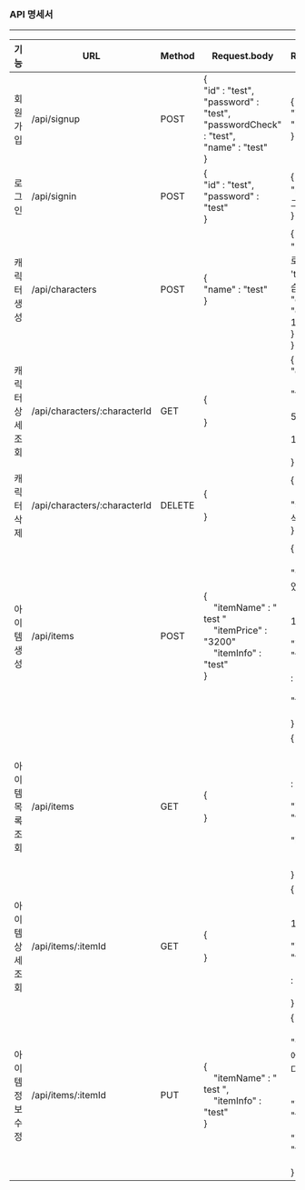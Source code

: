 ### API 명세서

______
| 기능        |URL| Method | Request.body  | Response.body                                                                                       |
|---------------------|------|--------|---------------|-----------------------------------------------------------------------------------------------------|
| 회원가입      |/api/signup| POST   | { <br>  "id" : "test",  <br>  "password" : "test", <br>  "passwordCheck" : "test",  <br>  "name" : "test"  <br>   } | { <br> "id" : "test", <br> "name" : "test"<br> }                                                    |
| 로그인       |/api/signin| POST   | { <br> "id" : "test", <br> "password" : "test" <br> } | {<br> "message" : "로그인 성공" <br> }                                                                   |
| 캐릭터 생성    |/api/characters| POST   | { <br> "name" : "test" <br>} | { <br> "message" : "새로운 캐릭터 'test'를 생성하였습니다!", <br> "data" : { <br> "character_id" : 1 <br> } <br> }|
| 캐릭터 상세 조회 |/api/characters/:characterId| GET    | { <br> <br> } | { <br> "data" : { <br> &nbsp;&nbsp;&nbsp;"name" : "test",<br>  &nbsp;&nbsp;&nbsp; "health" : 500, <br> &nbsp;&nbsp;&nbsp; "power" : 100 <br> &nbsp;&nbsp;&nbsp;} <br> } |
| 캐릭터 삭제    |/api/characters/:characterId| DELETE | { <br> <br> } | { <br> &nbsp;&nbsp; "message" : "캐릭터 'test'를 삭제하였습니." <br>}|
| 아이템 생성    | /api/items | POST   | { <br> &nbsp; &nbsp; "itemName" : " test " <br> &nbsp; &nbsp; "itemPrice" : "3200" <br> &nbsp; &nbsp; "itemInfo" : "test" <br> } | { <br> &nbsp; &nbsp; "message" : "아이템을 생성하였습니다." <br> &nbsp; &nbsp; "data" : { <br> &nbsp; &nbsp; &nbsp; &nbsp; "itemId" : 1, <br> &nbsp; &nbsp; &nbsp; &nbsp; "itemName" : "test", <br> &nbsp; &nbsp; &nbsp; &nbsp; "itemPrice" : 10, <br> &nbsp; &nbsp; &nbsp; &nbsp; "itemInfo" : "test" <br> &nbsp; &nbsp; } <br> } |
| 아이템 목록 조회 | /api/items | GET    | { <br> <br> } | { <br> &nbsp; &nbsp; "data" : \[ <br> &nbsp; &nbsp; &nbsp; &nbsp; { <br> &nbsp; &nbsp; &nbsp; &nbsp; &nbsp; &nbsp; "itemId" : 1, <br> &nbsp; &nbsp; &nbsp; &nbsp; &nbsp; &nbsp; "itemName" : "test", <br> &nbsp; &nbsp; &nbsp; &nbsp; &nbsp; &nbsp; "itemPrice" : 10 <br> &nbsp; &nbsp; &nbsp; &nbsp; } <br> &nbsp; &nbsp;\] <br> } |
| 아이템 상세 조회 | /api/items/:itemId| GET | { <br> <br> } | { <br> &nbsp; &nbsp; "data" : { <br> &nbsp; &nbsp; &nbsp; &nbsp; "itemId" : 1, <br>  &nbsp; &nbsp; &nbsp; &nbsp; "itemName" : "test", <br>  &nbsp; &nbsp; &nbsp; &nbsp; "itemPrice" : 10 <br> &nbsp; &nbsp; &nbsp; &nbsp; } &nbsp; &nbsp;<br> }| 
|아이템 정보 수정 | /api/items/:itemId|PUT| { <br> &nbsp; &nbsp; "itemName" : " test ", <br> &nbsp; &nbsp; "itemInfo" : "test" <br> } | { <br> &nbsp; &nbsp; "message" : "아이템 정보 변경에 성공하였습니다.", <br> &nbsp; &nbsp; "data" : { <br> &nbsp; &nbsp; &nbsp; &nbsp; &nbsp; &nbsp; "itemName" : "test", <br> &nbsp; &nbsp; &nbsp; &nbsp; &nbsp; &nbsp; "itemInfo" : "test" <br> &nbsp; &nbsp; &nbsp; &nbsp; } <br> }|
